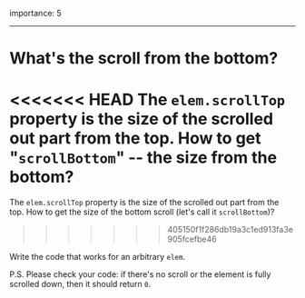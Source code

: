 importance: 5

---

# What's the scroll from the bottom?

<<<<<<< HEAD
The `elem.scrollTop` property is the size of the scrolled out part from the top. How to get "`scrollBottom`" -- the size from the bottom?
=======
The `elem.scrollTop` property is the size of the scrolled out part from the top. How to get the size of the bottom scroll (let's call it `scrollBottom`)?
>>>>>>> 405150f1f286db19a3c1ed913fa3e905fcefbe46

Write the code that works for an arbitrary `elem`.

P.S. Please check your code: if there's no scroll or the element is fully scrolled down, then it should return `0`.
